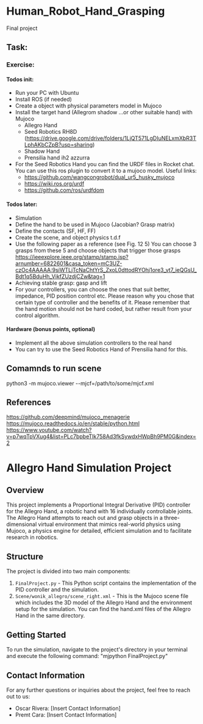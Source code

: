 # Human_Robot_Hand_Grasping
Final project

## Task:

### Exercise:
#### Todos init:
- Run your PC with Ubuntu 
- Install ROS (if needed)
- Create a object with physical parameters model in Mujoco
- Install the target hand (Allegrom shadow …or other suitable hand) with Mujoco
  - Allegro Hand
  -	Seed Robotics RH8D (https://drive.google.com/drive/folders/1LjQT571LgDIuNELxmXbR3TLphAKbCZpB?usp=sharing)
  - Shadow Hand
  -	Prensilia hand ih2 azzurra
- For the Seed Robotics Hand you can find the URDF files in Rocket chat. You can use this ros plugin to convert it to a mujoco model. Useful links:
  - https://github.com/wangcongrobot/dual_ur5_husky_mujoco
  - https://wiki.ros.org/urdf
  - https://github.com/ros/urdfdom


#### Todos later:
- Simulation
- Define the hand to be used in Mujoco (Jacobian? Grasp matrix)
- Define the contacts (SF, HF, FF)
- Create the scene, and object physics t.d.f
- Use the following paper as a reference (see Fig. 12 5) You can choose 3 grasps from these 5 and choose objects that trigger those grasps https://ieeexplore.ieee.org/stamp/stamp.jsp?arnumber=6822601&casa_token=mC3UZ-czOc4AAAAA:9siWTLjTcNaChtYrS_ZxoL0dttodRYOhj1ore3_vt7_ieQGsU_Bdt1q5BduHh_VikfZUzdjCZw&tag=1
- Achieving stable grasp: gasp and lift
- For your controllers, you can choose the ones that suit better, impedance, PID position control etc. Please reason why you chose that certain type of controller and the benefits of it. Please remember that the hand motion should not be hard coded, but rather result from your control algorithm.
#### Hardware (bonus points, optional)
- Implement all the above simulation controllers to the real hand
-	You can try to use the Seed Robotics Hand of Prensilia hand for this. 

## Comamnds to run scene

python3 -m mujoco.viewer --mjcf=/path/to/some/mjcf.xml

## References

https://github.com/deepmind/mujoco_menagerie
https://mujoco.readthedocs.io/en/stable/python.html
https://www.youtube.com/watch?v=p7wqTpVXug4&list=PLc7bpbeTIk758Ad3fkSywdxHWpBh9PM0G&index=2

# Allegro Hand Simulation Project

## Overview

This project implements a Proportional Integral Derivative (PID) controller for the Allegro Hand, a robotic hand with 16 individually controllable joints. The Allegro Hand attempts to reach out and grasp objects in a three-dimensional virtual environment that mimics real-world physics using Mujoco, a physics engine for detailed, efficient simulation and to facilitate research in robotics.

## Structure

The project is divided into two main components:

1. `FinalProject.py` - This Python script contains the implementation of the PID controller and the simulation.
2. `Scene/wonik_allegro/scene_right.xml` - This is the Mujoco scene file which includes the 3D model of the Allegro Hand and the environment setup for the simulation. You can find the hand.xml files of the Allegro Hand in the same directory.

## Getting Started

To run the simulation, navigate to the project's directory in your terminal and execute the following command: "mjpython FinalProject.py"

## Contact Information

For any further questions or inquiries about the project, feel free to reach out to us:

- Oscar Rivera: [Insert Contact Information]
- Premt Cara: [Insert Contact Information]
